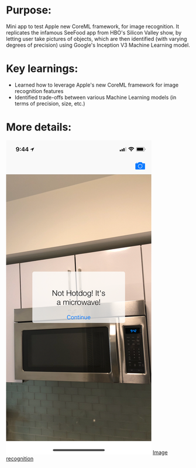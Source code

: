 

# Purpose:

Mini app to test Apple new CoreML framework, for image recognition. It replicates the infamous SeeFood app from HBO's Silicon Valley show, by letting user take pictures of objects, which are then identified (with varying degrees of precision) using Google's Inception V3 Machine Learning model.

# Key learnings:

- Learned how to leverage Apple's new CoreML framework for image recognition features
- Identified trade-offs between various Machine Learning models (in terms of precision, size, etc.) 

# More details:
![](https://github.com/fschaus/HotDogOrNot/blob/master/IMG_1345_resized.png)
[Image recognition](https://github.com/fschaus/HotDogOrNot/blob/master/IMG_1345.png)
